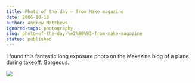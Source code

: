 ```yaml
---
title: Photo of the day – from Make magazine
date: 2006-10-10
author: Andrew Matthews
ignored-tags: photography
slug: photo-of-the-day-%e2%80%93-from-make-magazine
status: published
---
```


I found this fantastic long exposure photo on the Makezine blog of a plane during takeoff. Gorgeous.

![](http://www.makezine.com/blog/0925096.jpg)
